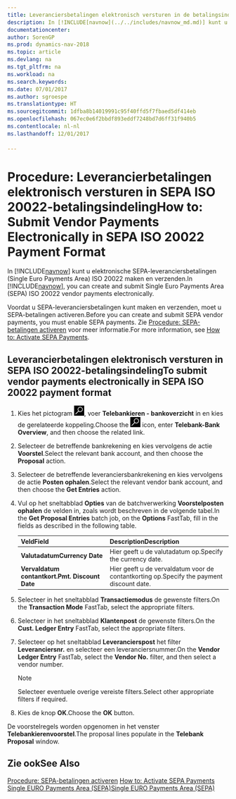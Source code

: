 ```yaml
---
title: Leveranciersbetalingen elektronisch versturen in de betalingsindeling SEPA ISO 20022
description: In [!INCLUDE[navnow](../../includes/navnow_md.md)] kunt u elektronische SEPA-leveranciersbetalingen (Single Euro Payments Area) ISO 20022 maken en verzenden.
documentationcenter: 
author: SorenGP
ms.prod: dynamics-nav-2018
ms.topic: article
ms.devlang: na
ms.tgt_pltfrm: na
ms.workload: na
ms.search.keywords: 
ms.date: 07/01/2017
ms.author: sgroespe
ms.translationtype: HT
ms.sourcegitcommit: 1dfba8b14019991c95f40ffd5f7fbaed5df414eb
ms.openlocfilehash: 067ec0e6f2bbdf893eddf7248bd7d6ff31f940b5
ms.contentlocale: nl-nl
ms.lasthandoff: 12/01/2017

---
```

# <a name="how-to-submit-vendor-payments-electronically-in-sepa-iso-20022-payment-format"></a><span data-ttu-id="615eb-103">Procedure: Leverancierbetalingen elektronisch versturen in SEPA ISO 20022-betalingsindeling</span><span class="sxs-lookup"><span data-stu-id="615eb-103">How to: Submit Vendor Payments Electronically in SEPA ISO 20022 Payment Format</span></span>
<span data-ttu-id="615eb-104">In [!INCLUDE[navnow](../../includes/navnow_md.md)] kunt u elektronische SEPA-leveranciersbetalingen (Single Euro Payments Area) ISO 20022 maken en verzenden.</span><span class="sxs-lookup"><span data-stu-id="615eb-104">In [!INCLUDE[navnow](../../includes/navnow_md.md)], you can create and submit Single Euro Payments Area (SEPA) ISO 20022 vendor payments electronically.</span></span>  

<span data-ttu-id="615eb-105">Voordat u SEPA-leveranciersbetalingen kunt maken en verzenden, moet u SEPA-betalingen activeren.</span><span class="sxs-lookup"><span data-stu-id="615eb-105">Before you can create and submit SEPA vendor payments, you must enable SEPA payments.</span></span> <span data-ttu-id="615eb-106">Zie [Procedure: SEPA-betalingen activeren](how-to-activate-sepa-payments.md) voor meer informatie.</span><span class="sxs-lookup"><span data-stu-id="615eb-106">For more information, see [How to: Activate SEPA Payments](how-to-activate-sepa-payments.md).</span></span>  

## <a name="to-submit-vendor-payments-electronically-in-sepa-iso-20022-payment-format"></a><span data-ttu-id="615eb-107">Leverancierbetalingen elektronisch versturen in SEPA ISO 20022-betalingsindeling</span><span class="sxs-lookup"><span data-stu-id="615eb-107">To submit vendor payments electronically in SEPA ISO 20022 payment format</span></span>  

1.  <span data-ttu-id="615eb-108">Kies het pictogram ![Zoeken naar pagina of rapport](../../media/ui-search/search_small.png "pictogram Zoeken naar pagina of rapport"), voer **Telebankieren - bankoverzicht** in en kies de gerelateerde koppeling.</span><span class="sxs-lookup"><span data-stu-id="615eb-108">Choose the ![Search for Page or Report](../../media/ui-search/search_small.png "Search for Page or Report icon") icon, enter **Telebank-Bank Overview**, and then choose the related link.</span></span>  
2.  <span data-ttu-id="615eb-109">Selecteer de betreffende bankrekening en kies vervolgens de actie **Voorstel**.</span><span class="sxs-lookup"><span data-stu-id="615eb-109">Select the relevant bank account, and then choose the **Proposal** action.</span></span>  
3.  <span data-ttu-id="615eb-110">Selecteer de betreffende leveranciersbankrekening en kies vervolgens de actie **Posten ophalen**.</span><span class="sxs-lookup"><span data-stu-id="615eb-110">Select the relevant vendor bank account, and then choose the **Get Entries** action.</span></span>  
4.  <span data-ttu-id="615eb-111">Vul op het sneltabblad **Opties** van de batchverwerking **Voorstelposten ophalen** de velden in, zoals wordt beschreven in de volgende tabel.</span><span class="sxs-lookup"><span data-stu-id="615eb-111">In the **Get Proposal Entries** batch job, on the **Options** FastTab, fill in the fields as described in the following table.</span></span>  

    |<span data-ttu-id="615eb-112">Veld</span><span class="sxs-lookup"><span data-stu-id="615eb-112">Field</span></span>|<span data-ttu-id="615eb-113">Description</span><span class="sxs-lookup"><span data-stu-id="615eb-113">Description</span></span>|  
    |---------------------------------|---------------------------------------|  
    |<span data-ttu-id="615eb-114">**Valutadatum**</span><span class="sxs-lookup"><span data-stu-id="615eb-114">**Currency Date**</span></span>|<span data-ttu-id="615eb-115">Hier geeft u de valutadatum op.</span><span class="sxs-lookup"><span data-stu-id="615eb-115">Specify the currency date.</span></span>|  
    |<span data-ttu-id="615eb-116">**Vervaldatum contantkort.**</span><span class="sxs-lookup"><span data-stu-id="615eb-116">**Pmt. Discount Date**</span></span>|<span data-ttu-id="615eb-117">Hier geeft u de vervaldatum voor de contantkorting op.</span><span class="sxs-lookup"><span data-stu-id="615eb-117">Specify the payment discount date.</span></span>|  

5.  <span data-ttu-id="615eb-118">Selecteer in het sneltabblad **Transactiemodus** de gewenste filters.</span><span class="sxs-lookup"><span data-stu-id="615eb-118">On the **Transaction Mode** FastTab, select the appropriate filters.</span></span>  
6.  <span data-ttu-id="615eb-119">Selecteer in het sneltabblad **Klantenpost** de gewenste filters.</span><span class="sxs-lookup"><span data-stu-id="615eb-119">On the **Cust. Ledger Entry** FastTab, select the appropriate filters.</span></span>  
7.  <span data-ttu-id="615eb-120">Selecteer op het sneltabblad **Leverancierspost** het filter **Leveranciersnr.** en selecteer een leveranciersnummer.</span><span class="sxs-lookup"><span data-stu-id="615eb-120">On the **Vendor Ledger Entry** FastTab, select the **Vendor No.** filter, and then select a vendor number.</span></span>  

    > [!NOTE]  
    >  <span data-ttu-id="615eb-121">Selecteer eventuele overige vereiste filters.</span><span class="sxs-lookup"><span data-stu-id="615eb-121">Select other appropriate filters if required.</span></span>  

8.  <span data-ttu-id="615eb-122">Kies de knop **OK**.</span><span class="sxs-lookup"><span data-stu-id="615eb-122">Choose the **OK** button.</span></span>  

<span data-ttu-id="615eb-123">De voorstelregels worden opgenomen in het venster **Telebankierenvoorstel**.</span><span class="sxs-lookup"><span data-stu-id="615eb-123">The proposal lines populate in the **Telebank Proposal** window.</span></span>  

## <a name="see-also"></a><span data-ttu-id="615eb-124">Zie ook</span><span class="sxs-lookup"><span data-stu-id="615eb-124">See Also</span></span>  
 <span data-ttu-id="615eb-125">[Procedure: SEPA-betalingen activeren](how-to-activate-sepa-payments.md) </span><span class="sxs-lookup"><span data-stu-id="615eb-125">[How to: Activate SEPA Payments](how-to-activate-sepa-payments.md) </span></span>  
 [<span data-ttu-id="615eb-126">Single EURO Payments Area (SEPA)</span><span class="sxs-lookup"><span data-stu-id="615eb-126">Single EURO Payments Area (SEPA)</span></span>](single-euro-payments-area-sepa-.md)   
 

